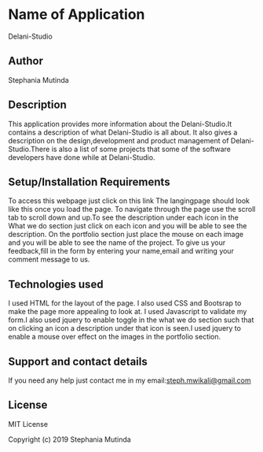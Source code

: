 # Name of Application
Delani-Studio
## Author
Stephania Mutinda
## Description
This application provides more information about the Delani-Studio.It contains a description of what Delani-Studio is all about.
It also gives a description on the design,development and product management of Delani-Studio.There is also a list of some projects that some of the software developers have
done while at Delani-Studio.
## Setup/Installation Requirements
To access this webpage just click on this link
The langingpage should look like this once you load the page.
To navigate through the page use the scroll tab to scroll down and up.To see the description under each icon in the What we do 
section just click on each icon and you will be able to see the description.
On the portfolio section just place the mouse on each image and you will be able to see the name of the project.
To give us your feedback,fill in the form by entering your name,email and writing your comment message to us.
## Technologies used
I used HTML for the layout of the page.
I also used CSS and Bootsrap to make the page more appealing to look at.
I used Javascript to validate my form.I also used jquery to enable toggle in the what we do section such that on clicking an icon 
a description under that icon is seen.I used jquery to enable a mouse over effect on the images in the portfolio section.
## Support and contact details
If you need any help just contact me in my email:steph.mwikali@gmail.com
## License
MIT License

Copyright (c) 2019 Stephania Mutinda
